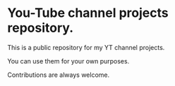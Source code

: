 # You-Tube channel projects repository.

This is a public repository for my YT channel projects.

You can use them for your own purposes.

Contributions are always welcome.
